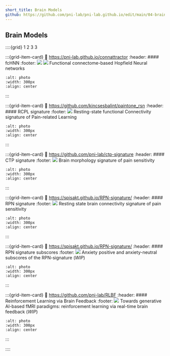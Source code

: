 ```yaml
---
short_title: Brain Models
github: https://github.com/pni-lab/pni-lab.github.io/edit/main/04-brain-models.md
---
```


## Brain Models

::::{grid} 1 2 3 3

:::{grid-item-card}
:link: https://pni-lab.github.io/connattractor
:header: #### fcHNN
:footer: ![](https://img.shields.io/badge/rsfmri-lightgray) ![](https://img.shields.io/badge/tfmri-lightgray)
Functional connectome-based Hopfield Neural networks
```{image} figures/model-fchnn.*
:alt: photo
:width: 300px
:align: center
```
:::

:::{grid-item-card}
:link: https://github.com/kincsesbalint/paintone_rsn
:header: #### RCPL signature
:footer: ![](https://img.shields.io/badge/rsfmri-lightgray)
Resting-state functional Connectivity signature of Pain-related Learning
```{image} figures/model-rcpl.*
:alt: photo
:width: 300px
:align: center
```
:::


:::{grid-item-card}
:link: https://github.com/pni-lab/ctp-signature
:header: #### CTP signature
:footer: ![](https://img.shields.io/badge/sfmri-lightgray)
Brain morphology signature of pain sensitivity
```{image} figures/model-ctp.*
:alt: photo
:width: 300px
:align: center
```
:::

:::{grid-item-card}
:link: https://spisakt.github.io/RPN-signature/
:header: #### RPN signature
:footer: ![](https://img.shields.io/badge/rsfmri-lightgray)
Resting state brain connectivity signature of pain sensitivity
```{image} figures/model-rpn.*
:alt: photo
:width: 300px
:align: center
```
:::

:::{grid-item-card}
:link: https://spisakt.github.io/RPN-signature/
:header: #### RPN signature subscores
:footer: ![](https://img.shields.io/badge/rsfmri-lightgray)
Anxiety positive and anxiety-neutral subscores of the RPN-signature
(*WIP*)
```{image} figures/model-rpn.*
:alt: photo
:width: 300px
:align: center
```
:::

:::{grid-item-card}
:link: https://github.com/pni-lab/RLBF
:header: #### Reinforcement Learning via Brain Feedback
:footer: ![](https://img.shields.io/badge/rtfmri-lightgray)
Towards generative AI-based fMRI paradigms: reinforcement learning via real-time brain feedback
(*WIP*)
```{image} figures/model-rlbf.*
:alt: photo
:width: 300px
:align: center
```
:::

::::
